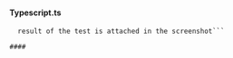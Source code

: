 #### Typescript.ts 
```resolves the calculation of 1^2 + 2^2 + 3^2 +.... + n^2
  result of the test is attached in the screenshot```

#### 
